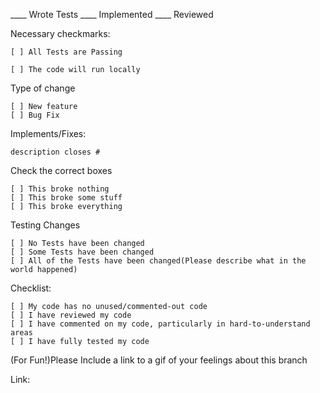 ____ Wrote Tests ____ Implemented ____ Reviewed

Necessary checkmarks:

    [ ] All Tests are Passing

    [ ] The code will run locally

Type of change

    [ ] New feature
    [ ] Bug Fix

Implements/Fixes:

    description closes #

Check the correct boxes

    [ ] This broke nothing
    [ ] This broke some stuff
    [ ] This broke everything

Testing Changes

    [ ] No Tests have been changed
    [ ] Some Tests have been changed
    [ ] All of the Tests have been changed(Please describe what in the world happened)

Checklist:

    [ ] My code has no unused/commented-out code
    [ ] I have reviewed my code
    [ ] I have commented on my code, particularly in hard-to-understand areas
    [ ] I have fully tested my code

(For Fun!)Please Include a link to a gif of your feelings about this branch

Link:

